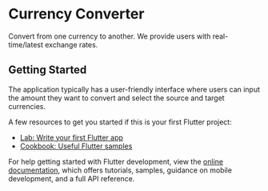 # Currency Converter

Convert from one currency to another.
We provide users with real-time/latest exchange rates.
## Getting Started

The application typically has a user-friendly interface where users can input the amount they want to convert and select the source and target currencies.

A few resources to get you started if this is your first Flutter project:

- [Lab: Write your first Flutter app](https://docs.flutter.dev/get-started/codelab)
- [Cookbook: Useful Flutter samples](https://docs.flutter.dev/cookbook)

For help getting started with Flutter development, view the
[online documentation](https://docs.flutter.dev/), which offers tutorials,
samples, guidance on mobile development, and a full API reference.
